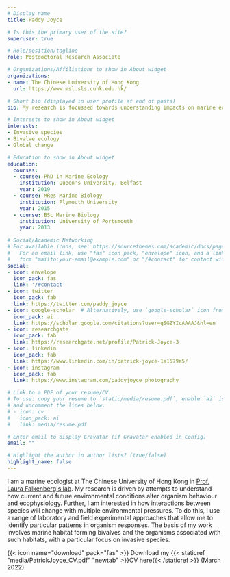 ```yaml
---
# Display name
title: Paddy Joyce

# Is this the primary user of the site?
superuser: true

# Role/position/tagline
role: Postdoctoral Research Associate

# Organizations/Affiliations to show in About widget
organizations:
- name: The Chinese University of Hong Kong
  url: https://www.msl.sls.cuhk.edu.hk/

# Short bio (displayed in user profile at end of posts)
bio: My research is focussed towards understanding impacts on marine ecosystems from invasive species under global change scenarios

# Interests to show in About widget
interests:
- Invasive species
- Bivalve ecology
- Global change

# Education to show in About widget
education:
  courses:
  - course: PhD in Marine Ecology
    institution: Queen's University, Belfast
    year: 2019
  - course: MRes Marine Biology
    institution: Plymouth University
    year: 2015
  - course: BSc Marine Biology
    institution: University of Portsmouth
    year: 2013
    
# Social/Academic Networking
# For available icons, see: https://sourcethemes.com/academic/docs/page-builder/#icons
#   For an email link, use "fas" icon pack, "envelope" icon, and a link in the
#   form "mailto:your-email@example.com" or "/#contact" for contact widget.
social:
- icon: envelope
  icon_pack: fas
  link: '/#contact'
- icon: twitter
  icon_pack: fab
  link: https://twitter.com/paddy_joyce
- icon: google-scholar  # Alternatively, use `google-scholar` icon from `ai` icon pack
  icon_pack: ai
  link: https://scholar.google.com/citations?user=qSGZYIcAAAAJ&hl=en
- icon: researchgate
  icon_pack: fab
  link: https://researchgate.net/profile/Patrick-Joyce-3
- icon: linkedin
  icon_pack: fab
  link: https://www.linkedin.com/in/patrick-joyce-1a1579a5/
- icon: instagram
  icon_pack: fab
  link: https://www.instagram.com/paddyjoyce_photography

# Link to a PDF of your resume/CV.
# To use: copy your resume to `static/media/resume.pdf`, enable `ai` icons in `params.toml`, 
# and uncomment the lines below.
# - icon: cv
#   icon_pack: ai
#   link: media/resume.pdf

# Enter email to display Gravatar (if Gravatar enabled in Config)
email: ""

# Highlight the author in author lists? (true/false)
highlight_name: false
---
```


I am a marine ecologist at The Chinese University of Hong Kong in [Prof. Laura Falkenberg's lab](https://www.marineecosystems.org). My research is driven by attempts to understand how current and future environmental conditions alter organism behaviour and ecophysiology. Further, I am interested in how interactions between species will change with multiple environmental pressures. To do this, I use a range of laboratory and field experimental approaches that allow me to identify particular patterns in organism responses. The basis of my work involves marine habitat forming bivalves and the organisms associated with such habitats, with a particular focus on invasive species. 


{{< icon name="download" pack="fas" >}} Download my {{< staticref "media/PatrickJoyce_CV.pdf" "newtab" >}}CV here{{< /staticref >}} (March 2022).
